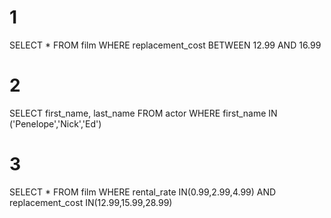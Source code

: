 # 1

SELECT * FROM film WHERE replacement_cost BETWEEN 12.99 AND 16.99

# 2

SELECT first_name, last_name FROM actor WHERE first_name IN ('Penelope','Nick','Ed')

# 3

SELECT * FROM film WHERE rental_rate IN(0.99,2.99,4.99) AND replacement_cost IN(12.99,15.99,28.99)

